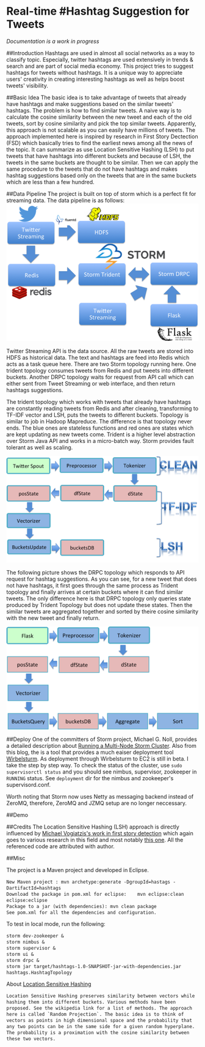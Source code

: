 # Real-time #Hashtag Suggestion for Tweets

*Documentation is a work in progress*

##Introduction
Hashtags are used in almost all social networks as a way to classify topic. Especially, twitter hashtags are used extensively in trends & search and are part of social media economy. This project tries to suggest hashtags for tweets without hashtags. It is a unique way to appreciate users' creativity in creating interesting hashtags as well as helps boost tweets' visibility.

##Basic Idea
The basic idea is to take advantage of tweets that already have hashtags and make suggestions based on the similar tweets' hashtags. The problem is how to find similar tweets. A naive way is to calculate the cosine similarity between the new tweet and each of the old tweets, sort by cosine similarity and pick the top similar tweets. Apparently, this approach is not scalable as you can easily have millions of tweets. The approach implemented here is inspired by research in First Story Dectection (FSD) which basically tries to find the earliest news among all the news of the topic. It can summarize as use Location Sensitive Hashing (LSH) to put tweets that have hashtags into different buckets and because of LSH, the tweets in the same buckets are thought to be similar. Then we can apply the same procedure to the tweets that do not have hashtags and makes hashtag suggestions based only on the tweets that are in the same buckets which are less than a few hundred.

##Data Pipeline
The project is built on top of storm which is a perfect fit for streaming data. The data pipeline is as follows:
![alt text](image/pipeline.png "Data Pipeline")

Twitter Streaming API is the data source. All the raw tweets are stored into HDFS as historical data. The text and hashtags are feed into Redis which acts as a task queue here. There are two Storm topology running here. One trident topology consumes tweets from Redis and put tweets into different buckets. Another DRPC topology waits for request from API call which can either sent from Tweet Streaming or web interface, and then return hashtags suggestions.


The trident topology which works with tweets that already have hashtags are constantly reading tweets from Redis and after cleaning, transforming to TF-IDF vector and LSH, puts the tweets to different buckets. Topology is similar to job in Hadoop Mapreduce. The difference is that topology never ends. The blue ones are stateless functions and red ones are states which are kept updating as new tweets come. Trident is a higher level abstraction over Storm Java API and works in a micro-batch way. Storm provides fault tolerant as well as scaling.

![alt text](image/trident.png "Storm Trident")

The following picture shows the DRPC topology which responds to API request for hashtag suggestions. As you can see, for a new tweet that does not have hashtags, it first goes through the same process as Trident topology and finally arrives at certain buckets where it can find similar tweets. The only difference here is that DRPC topology only queries state produced by Trident Topology but does not update these states. Then the similar tweets are aggregated together and sorted by theire cosine similarity with the new tweet and finally return. 

![alt text](image/drpc.png "Storm DRPC")

##Deploy
One of the committers of Storm project, Michael G. Noll, provides a detailed description about [Running a Multi-Node Storm Cluster](http://www.michael-noll.com/tutorials/running-multi-node-storm-cluster/). Also from this blog, the is a tool that provides a much eaiser deployment tool [Wirbelsturm](http://www.michael-noll.com/blog/2014/03/17/wirbelsturm-one-click-deploy-storm-kafka-clusters-with-vagrant-puppet/). As deployment through Wirbelsturm to EC2 is still in beta. I take the step by step way. To check the status of the cluster, use `sudo supervisorctl status` and you should see nimbus, supervisor, zookeeper in `RUNNING` status. See `deployment` dir for the nimbus and zookeeper's supervisord.conf.

Worth noting that Storm now uses Netty as messaging backend instead of ZeroMQ, therefore, ZeroMQ and JZMQ setup are no longer neccessary.

##Demo


##Credits
The Location Sensitive Hashing (LSH) approach is directly influenced by [Michael Vogiatzis's work in first story detection](http://micvog.com/2013/09/08/storm-first-story-detection/) which again goes to various research in this field and most notably [this one](http://dl.acm.org/citation.cfm?id=1858020). All the referenced code are attributed with author.

##Misc

The project is a Maven project and developed in Eclipse.

	New Maven project : mvn archetype:generate -DgroupId=hastags -DartifactId=hashtags
	Download the package in pom.xml for eclipse:	mvn eclipse:clean eclipse:eclipse
	Package to a jar (with dependencies): mvn clean package
	See pom.xml for all the dependencies and configuration.

To test in local mode, run the following:
	
	storm dev-zookeeper &
	storm nimbus &
	storm supervisor &
	storm ui &
	storm drpc &
	storm jar target/hashtags-1.0-SNAPSHOT-jar-with-dependencies.jar hashtags.HashtagTopology

About [Location Sensitive Hashing](http://en.wikipedia.org/wiki/Locality-sensitive_hashing)
	
	Location Sensitive Hashing preserves similarity between vectors while hashing them into different buckets. Various methods have been proposed. See the wikipedia link for a list of methods. The approach here is called `Random Projection`. The basic idea is to think of vectors as points in high dimensional space and the probability that any two points can be in the same side for a given random hyperplane. The probability is a proximation with the cosine similarity between these two vectors.







